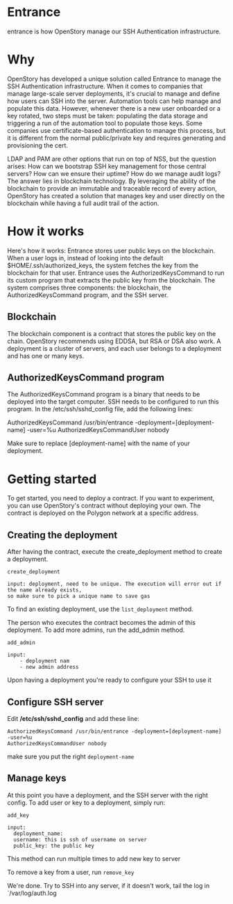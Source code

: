 # Entrance

entrance is how OpenStory manage our SSH Authentication infrastructure.

# Why

OpenStory has developed a unique solution called Entrance to manage the SSH Authentication infrastructure. When it comes to companies that manage large-scale server deployments, it's crucial to manage and define how users can SSH into the server. Automation tools can help manage and populate this data. However, whenever there is a new user onboarded or a key rotated, two steps must be taken: populating the data storage and triggering a run of the automation tool to populate those keys. Some companies use certificate-based authentication to manage this process, but it is different from the normal public/private key and requires generating and provisioning the cert.

LDAP and PAM are other options that run on top of NSS, but the question arises: How can we bootstrap SSH key management for those central servers? How can we ensure their uptime? How do we manage audit logs? The answer lies in blockchain technology. By leveraging the ability of the blockchain to provide an immutable and traceable record of every action, OpenStory has created a solution that manages key and user directly on the blockchain while having a full audit trail of the action.

# How it works

Here's how it works: Entrance stores user public keys on the blockchain. When a user logs in, instead of looking into the default $HOME/.ssh/authorized_keys, the system fetches the key from the blockchain for that user. Entrance uses the AuthorizedKeysCommand to run its custom program that extracts the public key from the blockchain. The system comprises three components: the blockchain, the AuthorizedKeysCommand program, and the SSH server.

## Blockchain

The blockchain component is a contract that stores the public key on the chain. OpenStory recommends using EDDSA, but RSA or DSA also work. A deployment is a cluster of servers, and each user belongs to a deployment and has one or many keys.

## AuthorizedKeysCommand program

The AuthorizedKeysCommand program is a binary that needs to be deployed into the target computer. SSH needs to be configured to run this program. In the /etc/ssh/sshd_config file, add the following lines:

AuthorizedKeysCommand /usr/bin/entrance -deployment=[deployment-name] -user=%u
AuthorizedKeysCommandUser nobody

Make sure to replace [deployment-name] with the name of your deployment.

# Getting started

To get started, you need to deploy a contract. If you want to experiment, you can use OpenStory's contract without deploying your own. The contract is deployed on the Polygon network at a specific address. 

## Creating the deployment

After having the contract, execute the create_deployment method to create a deployment.


```
create_deployment

input: deployment, need to be unique. The execution will error out if the name already exists, 
so make sure to pick a unique name to save gas
```

To find an existing deployment, use the `list_deployment` method.

The person who executes the contract becomes the admin of this deployment. 
To add more admins, run the add_admin method.

```
add_admin

input:
    - deployment nam
    - new admin address
```


Upon having a deployment you're ready to configure your SSH to use it

## Configure SSH server

Edit  **/etc/ssh/sshd_config** and add these line:

```
AuthorizedKeysCommand /usr/bin/entrance -deployment=[deployment-name] -user=%u
AuthorizedKeysCommandUser nobody
```

make sure you put the right `deployment-name`

## Manage keys


At this point you have a deployment, and the SSH server with the right
config. To add user or key to a deployment, simply run:

```
add_key

input:
  deployment_name:
  username: this is ssh of username on server
  public_key: the public key
```

This method can run multiple times to add new key to server

To remove a key from a user, run `remove_key`


We're done. Try to SSH into any server, if it doesn't work, tail the log
in `/var/log/auth.log
